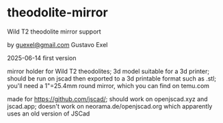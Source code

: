 # theodolite-mirror
Wild T2 theodolite mirror support

by guexel@gmail.com Gustavo Exel

2025-06-14 first version

mirror holder for Wild T2 theodolites;
3d model suitable for a 3d printer;
should be run on jscad then exported to a 3d printable format such as .stl;
you'll need a 1"=25.4mm round mirror, which you can find on temu.com

made for https://github.com/jscad/;
should work on openjscad.xyz and jscad.app;
doesn't work on neorama.de/openjscad.org which apparently uses an old version of JSCad
